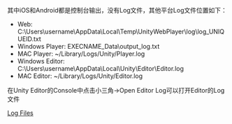 其中iOS和Android都是控制台输出，没有Log文件，其他平台Log文件位置如下：

- Web: C:\Users\username\AppData\Local\Temp\UnityWebPlayer\log\log_UNIQUEID.txt
- Windows Player: EXECNAME_Data\output_log.txt
- MAC Player: ~/Library/Logs/Unity/Player.log
- Windows Editor: C:\Users\username\AppData\Local\Unity\Editor\Editor.log
- MAC Editor: ~/Library/Logs/Unity/Editor.log

在Unity Editor的Console中点击小三角->Open Editor Log可以打开Editor的Log文件

[Log Files](https://docs.unity3d.com/Manual/LogFiles.html)